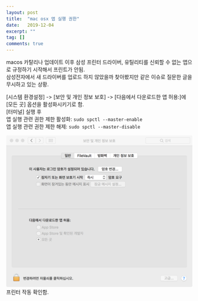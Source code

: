 ```yaml
---
layout: post
title:  "mac osx 앱 실행 권한"
date:   2019-12-04
excerpt: ""
tag: []
comments: true
---
```


macos 카탈리나 업데이트 이후 삼성 프린터 드라이버, 유틸리티를 신뢰할 수 없는 앱으로 규정하기 시작해서 프린트가 안됨.  
삼성전자에서 새 드라이버를 업로드 하지 않았을까 찾아봤지만 같은 이슈로 질문한 글을 무시하고 있는 상황.  
  
[시스템 환경설정] -> [보안 및 개인 정보 보호] -> [다음에서 다운로드한 앱 허용:]에 [모든 곳] 옵션을 활성화시키기로 함.  
[터미널] 실행 후  
앱 실행 관련 권한 제한 활성화: `sudo spctl --master-enable`  
앱 실행 관련 권한 제한 해제: `sudo spctl --master-disable`  
  
![dd](/assets/img/gitHubBlog20191204_0.png)  
프린터 작동 확인함.
